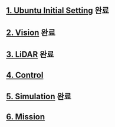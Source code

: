 ## [1. Ubuntu Initial Setting](https://blu-y.github.io/carvis/guide/ubuntu_setting) 완료

## [2. Vision](https://blu-y.github.io/carvis/guide/vision) 완료

## [3. LiDAR](https://blu-y.github.io/carvis/guide/lidar) 완료

## [4. Control](https://blu-y.github.io/carvis/guide/control)

## [5. Simulation](https://blu-y.github.io/carvis/guide/sim) 완료

## [6. Mission](https://blu-y.github.io/carvis/guide/mission)